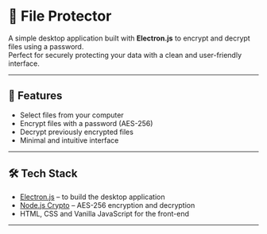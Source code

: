 # 🔐 File Protector

A simple desktop application built with **Electron.js** to encrypt and decrypt files using a password.  
Perfect for securely protecting your data with a clean and user-friendly interface.

---

## 🚀 Features

- Select files from your computer
- Encrypt files with a password (AES-256)
- Decrypt previously encrypted files
- Minimal and intuitive interface

---

## 🛠️ Tech Stack

- [Electron.js](https://www.electronjs.org/) – to build the desktop application
- [Node.js Crypto](https://nodejs.org/api/crypto.html) – AES-256 encryption and decryption
- HTML, CSS and Vanilla JavaScript for the front-end

---
